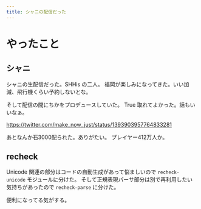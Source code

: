 ```yaml
---
title: シャニの配信だった
---
```


# やったこと

## シャニ

シャニの生配信だった。SHHis の二人。
福岡が楽しみになってきた。いい加減、飛行機くらい予約しないとな。

そして配信の間にちかをプロデュースしていた。
True 取れてよかった。話もいいなぁ。

<https://twitter.com/make_now_just/status/1393903957764833281>

あとなんか石3000配られた。ありがたい。
プレイヤー412万人か。

## recheck

Unicode 関連の部分はコードの自動生成があって悩ましいので `recheck-unicode` モジュールに分けた。
そして正規表現パーサ部分は別で再利用したい気持ちがあったので `recheck-parse` に分けた。

便利になってる気がする。
